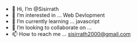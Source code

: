 - 👋 Hi, I’m @Sisirrath
- 👀 I’m interested in ... Web Devlopment
- 🌱 I’m currently learning ... javascript
- 💞️ I’m looking to collaborate on ...
- 📫 How to reach me ... sisirrath2000@gmail.com

<!---
Sisirrath/Sisirrath is a ✨ special ✨ repository because its `README.md` (this file) appears on your GitHub profile.
You can click the Preview link to take a look at your changes.
--->
